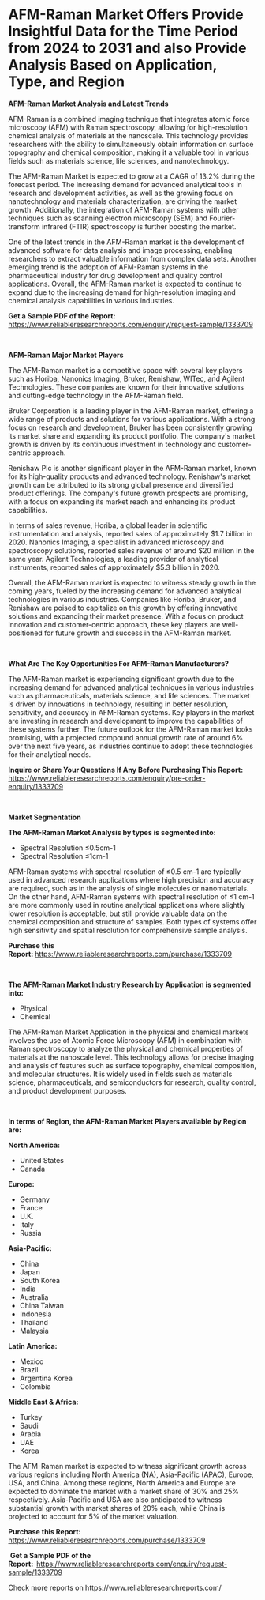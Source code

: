 <p><h1>AFM-Raman Market Offers Provide Insightful Data for the Time Period from 2024 to 2031 and also Provide Analysis Based on Application, Type, and Region</h1></p><p><strong>AFM-Raman Market Analysis and Latest Trends</strong></p>
<p><p>AFM-Raman is a combined imaging technique that integrates atomic force microscopy (AFM) with Raman spectroscopy, allowing for high-resolution chemical analysis of materials at the nanoscale. This technology provides researchers with the ability to simultaneously obtain information on surface topography and chemical composition, making it a valuable tool in various fields such as materials science, life sciences, and nanotechnology.</p><p>The AFM-Raman Market is expected to grow at a CAGR of 13.2% during the forecast period. The increasing demand for advanced analytical tools in research and development activities, as well as the growing focus on nanotechnology and materials characterization, are driving the market growth. Additionally, the integration of AFM-Raman systems with other techniques such as scanning electron microscopy (SEM) and Fourier-transform infrared (FTIR) spectroscopy is further boosting the market.</p><p>One of the latest trends in the AFM-Raman market is the development of advanced software for data analysis and image processing, enabling researchers to extract valuable information from complex data sets. Another emerging trend is the adoption of AFM-Raman systems in the pharmaceutical industry for drug development and quality control applications. Overall, the AFM-Raman market is expected to continue to expand due to the increasing demand for high-resolution imaging and chemical analysis capabilities in various industries.</p></p>
<p><strong>Get a Sample PDF of the Report:&nbsp;</strong> <a href="https://www.reliableresearchreports.com/enquiry/request-sample/1333709">https://www.reliableresearchreports.com/enquiry/request-sample/1333709</a></p>
<p>&nbsp;</p>
<p><strong>AFM-Raman Major Market Players</strong></p>
<p><p>The AFM-Raman market is a competitive space with several key players such as Horiba, Nanonics Imaging, Bruker, Renishaw, WITec, and Agilent Technologies. These companies are known for their innovative solutions and cutting-edge technology in the AFM-Raman field.</p><p>Bruker Corporation is a leading player in the AFM-Raman market, offering a wide range of products and solutions for various applications. With a strong focus on research and development, Bruker has been consistently growing its market share and expanding its product portfolio. The company's market growth is driven by its continuous investment in technology and customer-centric approach.</p><p>Renishaw Plc is another significant player in the AFM-Raman market, known for its high-quality products and advanced technology. Renishaw's market growth can be attributed to its strong global presence and diversified product offerings. The company's future growth prospects are promising, with a focus on expanding its market reach and enhancing its product capabilities.</p><p>In terms of sales revenue, Horiba, a global leader in scientific instrumentation and analysis, reported sales of approximately $1.7 billion in 2020. Nanonics Imaging, a specialist in advanced microscopy and spectroscopy solutions, reported sales revenue of around $20 million in the same year. Agilent Technologies, a leading provider of analytical instruments, reported sales of approximately $5.3 billion in 2020.</p><p>Overall, the AFM-Raman market is expected to witness steady growth in the coming years, fueled by the increasing demand for advanced analytical technologies in various industries. Companies like Horiba, Bruker, and Renishaw are poised to capitalize on this growth by offering innovative solutions and expanding their market presence. With a focus on product innovation and customer-centric approach, these key players are well-positioned for future growth and success in the AFM-Raman market.</p></p>
<p>&nbsp;</p>
<p><strong>What Are The Key Opportunities For AFM-Raman Manufacturers?</strong></p>
<p><p>The AFM-Raman market is experiencing significant growth due to the increasing demand for advanced analytical techniques in various industries such as pharmaceuticals, materials science, and life sciences. The market is driven by innovations in technology, resulting in better resolution, sensitivity, and accuracy in AFM-Raman systems. Key players in the market are investing in research and development to improve the capabilities of these systems further. The future outlook for the AFM-Raman market looks promising, with a projected compound annual growth rate of around 6% over the next five years, as industries continue to adopt these technologies for their analytical needs.</p></p>
<p><strong>Inquire or Share Your Questions If Any Before Purchasing This Report:</strong> <a href="https://www.reliableresearchreports.com/enquiry/pre-order-enquiry/1333709">https://www.reliableresearchreports.com/enquiry/pre-order-enquiry/1333709</a></p>
<p>&nbsp;</p>
<p><strong>Market Segmentation</strong></p>
<p><strong>The AFM-Raman Market Analysis by types is segmented into:</strong></p>
<p><ul><li>Spectral Resolution ≤0.5cm-1</li><li>Spectral Resolution ≤1cm-1</li></ul></p>
<p><p>AFM-Raman systems with spectral resolution of ≤0.5 cm-1 are typically used in advanced research applications where high precision and accuracy are required, such as in the analysis of single molecules or nanomaterials. On the other hand, AFM-Raman systems with spectral resolution of ≤1 cm-1 are more commonly used in routine analytical applications where slightly lower resolution is acceptable, but still provide valuable data on the chemical composition and structure of samples. Both types of systems offer high sensitivity and spatial resolution for comprehensive sample analysis.</p></p>
<p><strong>Purchase this Report:&nbsp;</strong><a href="https://www.reliableresearchreports.com/purchase/1333709">https://www.reliableresearchreports.com/purchase/1333709</a></p>
<p>&nbsp;</p>
<p><strong>The AFM-Raman Market Industry Research by Application is segmented into:</strong></p>
<p><ul><li>Physical</li><li>Chemical</li></ul></p>
<p><p>The AFM-Raman Market Application in the physical and chemical markets involves the use of Atomic Force Microscopy (AFM) in combination with Raman spectroscopy to analyze the physical and chemical properties of materials at the nanoscale level. This technology allows for precise imaging and analysis of features such as surface topography, chemical composition, and molecular structures. It is widely used in fields such as materials science, pharmaceuticals, and semiconductors for research, quality control, and product development purposes.</p></p>
<p>&nbsp;</p>
<p><strong>In terms of Region, the AFM-Raman Market Players available by Region are:</strong></p>
<p>
    <p> <strong> North America: </strong>
        <ul>
            <li>United States</li>
            <li>Canada</li>
        </ul>
        </p> 
    <p> <strong> Europe: </strong>
        <ul>
            <li>Germany</li>
            <li>France</li>
            <li>U.K.</li>
            <li>Italy</li>
            <li>Russia</li>
        </ul>
        </p> 
    <p> <strong> Asia-Pacific: </strong>
        <ul>
            <li>China</li>
            <li>Japan</li>
            <li>South Korea</li>
            <li>India</li>
            <li>Australia</li>
            <li>China Taiwan</li>
            <li>Indonesia</li>
            <li>Thailand</li>
            <li>Malaysia</li>
        </ul>
        </p> 
    <p> <strong> Latin America: </strong>
        <ul>
            <li>Mexico</li>
            <li>Brazil</li>
            <li>Argentina Korea</li>
            <li>Colombia</li>
        </ul>
        </p> 
    <p> <strong> Middle East & Africa: </strong>
        <ul>
            <li>Turkey</li>
            <li>Saudi</li>
            <li>Arabia</li>
            <li>UAE</li>
            <li>Korea</li>
        </ul>
    </p>
    </p>
<p><p>The AFM-Raman market is expected to witness significant growth across various regions including North America (NA), Asia-Pacific (APAC), Europe, USA, and China. Among these regions, North America and Europe are expected to dominate the market with a market share of 30% and 25% respectively. Asia-Pacific and USA are also anticipated to witness substantial growth with market shares of 20% each, while China is projected to account for 5% of the market valuation.</p></p>
<p><strong>Purchase this Report: </strong><a href="https://www.reliableresearchreports.com/purchase/1333709">https://www.reliableresearchreports.com/purchase/1333709</a></p>
<p>&nbsp;<strong>Get a Sample PDF of the Report:&nbsp;&nbsp;</strong><a href="https://www.reliableresearchreports.com/enquiry/request-sample/1333709">https://www.reliableresearchreports.com/enquiry/request-sample/1333709</a></p>
<p><strong></strong></p>
<p>Check more reports on https://www.reliableresearchreports.com/</p>
